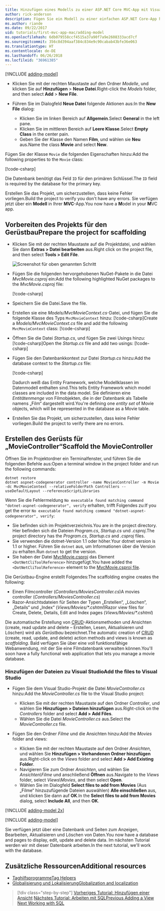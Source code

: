 ```yaml
---
title: Hinzufügen eines Modells zu einer ASP.NET Core MVC-App mit Visual Studio für Mac
author: rick-anderson
description: Fügen Sie ein Modell zu einer einfachen ASP.NET Core-App hinzu.
ms.author: riande
ms.date: 09/22/2017
uid: tutorials/first-mvc-app-mac/adding-model
ms.openlocfilehash: 6db079558ccf4515a37a90f7a9e2608333acd7cf
ms.sourcegitcommit: 356c8d394aaf384c834e9c90cabab43bfe36e063
ms.translationtype: HT
ms.contentlocale: de-DE
ms.lasthandoff: 06/26/2018
ms.locfileid: "36961385"
---
```

[!INCLUDE [adding-model](../../includes/mvc-intro/adding-model1.md)]

* <span data-ttu-id="0f83c-103">Klicken Sie mit der rechten Maustaste auf den Ordner *Modelle*, und klicken Sie auf **Hinzufügen** > **Neue Datei**.</span><span class="sxs-lookup"><span data-stu-id="0f83c-103">Right-click the *Models* folder, and then select **Add** > **New File**.</span></span> 
* <span data-ttu-id="0f83c-104">Führen Sie im Dialogfeld **Neue Datei** folgende Aktionen aus:</span><span class="sxs-lookup"><span data-stu-id="0f83c-104">In the **New File** dialog:</span></span>

  * <span data-ttu-id="0f83c-105">Klicken Sie im linken Bereich auf **Allgemein**.</span><span class="sxs-lookup"><span data-stu-id="0f83c-105">Select **General** in the left pane.</span></span>
  * <span data-ttu-id="0f83c-106">Klicken Sie im mittleren Bereich auf **Leere Klasse**.</span><span class="sxs-lookup"><span data-stu-id="0f83c-106">Select **Empty Class** in the center pain.</span></span>
  * <span data-ttu-id="0f83c-107">Geben Sie der Klasse den Namen **Film**, und wählen sie **Neu** aus.</span><span class="sxs-lookup"><span data-stu-id="0f83c-107">Name the class **Movie** and select **New**.</span></span>

<span data-ttu-id="0f83c-108">Fügen Sie der Klasse `Movie` die folgenden Eigenschaften hinzu:</span><span class="sxs-lookup"><span data-stu-id="0f83c-108">Add the following properties to the `Movie` class:</span></span>

[!code-csharp[](../../tutorials/first-mvc-app/start-mvc/sample/MvcMovie/Models/MovieNoEF.cs?name=snippet_1)]

<span data-ttu-id="0f83c-109">Die Datenbank benötigt das Feld `ID` für den primären Schlüssel.</span><span class="sxs-lookup"><span data-stu-id="0f83c-109">The `ID` field is required by the database for the primary key.</span></span>

<span data-ttu-id="0f83c-110">Erstellen Sie das Projekt, um sicherzustellen, dass keine Fehler vorliegen.</span><span class="sxs-lookup"><span data-stu-id="0f83c-110">Build the project to verify you don't have any errors.</span></span> <span data-ttu-id="0f83c-111">Sie verfügen jetzt über ein **Modell** in Ihrer **MVC**-App.</span><span class="sxs-lookup"><span data-stu-id="0f83c-111">You now have a **M**odel in your **M**VC app.</span></span>

## <a name="prepare-the-project-for-scaffolding"></a><span data-ttu-id="0f83c-112">Vorbereiten des Projekts für den Gerüstbau</span><span class="sxs-lookup"><span data-stu-id="0f83c-112">Prepare the project for scaffolding</span></span>

- <span data-ttu-id="0f83c-113">Klicken Sie mit der rechten Maustaste auf die Projektdatei, und wählen Sie dann **Extras > Datei bearbeiten** aus.</span><span class="sxs-lookup"><span data-stu-id="0f83c-113">Right click on the project file, and then select **Tools > Edit File**.</span></span>

  ![Screenshot für oben genannten Schritt](adding-model/_static/1.png)

- <span data-ttu-id="0f83c-115">Fügen Sie die folgenden hervorgehobenen NuGet-Pakete in die Datei *MvcMovie.csproj* ein:</span><span class="sxs-lookup"><span data-stu-id="0f83c-115">Add the following highlighted NuGet packages to the *MvcMovie.csproj* file:</span></span>
             
  [!code-csharp[](../first-mvc-app-xplat/start-mvc/sample/MvcMovie/MvcMovie.csproj?highlight=7,10)]

- <span data-ttu-id="0f83c-116">Speichern Sie die Datei.</span><span class="sxs-lookup"><span data-stu-id="0f83c-116">Save the file.</span></span>

- <span data-ttu-id="0f83c-117">Erstellen sie eine *Models/MvcMovieContext.cs*-Datei, und fügen Sie die folgende Klasse des Typs `MvcMovieContext` hinzu: [!code-csharp[](../../tutorials/first-mvc-app-xplat/start-mvc/sample/MvcMovie/Models/MvcMovieContext.cs)]</span><span class="sxs-lookup"><span data-stu-id="0f83c-117">Create a *Models/MvcMovieContext.cs* file and add the following `MvcMovieContext` class:  [!code-csharp[](../../tutorials/first-mvc-app-xplat/start-mvc/sample/MvcMovie/Models/MvcMovieContext.cs)]</span></span>
   
- <span data-ttu-id="0f83c-118">Öffnen Sie die Datei *Startup.cs*, und fügen Sie zwei Usings hinzu: [!code-csharp[](../../tutorials/first-mvc-app-xplat/start-mvc/sample/MvcMovie/Startup.cs?name=snippet1&highlight=1,2)]</span><span class="sxs-lookup"><span data-stu-id="0f83c-118">Open the *Startup.cs* file and add two usings:  [!code-csharp[](../../tutorials/first-mvc-app-xplat/start-mvc/sample/MvcMovie/Startup.cs?name=snippet1&highlight=1,2)]</span></span>

- <span data-ttu-id="0f83c-119">Fügen Sie den Datenbankkontext zur Datei *Startup.cs* hinzu:</span><span class="sxs-lookup"><span data-stu-id="0f83c-119">Add the database context to the *Startup.cs* file:</span></span>

   [!code-csharp[](../../tutorials/first-mvc-app-xplat/start-mvc/sample/MvcMovie/Startup.cs?name=snippet2&highlight=6-7)]

  <span data-ttu-id="0f83c-120">Dadurch weiß das Entity Framework, welche Modellklassen im Datenmodell enthalten sind.</span><span class="sxs-lookup"><span data-stu-id="0f83c-120">This tells Entity Framework which model classes are included in the data model.</span></span> <span data-ttu-id="0f83c-121">Sie definieren eine *Entitätenmenge* von Filmobjekten, die in der Datenbank als Tabelle namens „Film“ dargestellt wird.</span><span class="sxs-lookup"><span data-stu-id="0f83c-121">You're defining one *entity set* of Movie objects, which will be represented in the database as a Movie table.</span></span>

- <span data-ttu-id="0f83c-122">Erstellen Sie das Projekt, um sicherzustellen, dass keine Fehler vorliegen.</span><span class="sxs-lookup"><span data-stu-id="0f83c-122">Build the project to verify there are no errors.</span></span>

## <a name="scaffold-the-moviecontroller"></a><span data-ttu-id="0f83c-123">Erstellen des Gerüsts für „MovieController“</span><span class="sxs-lookup"><span data-stu-id="0f83c-123">Scaffold the MovieController</span></span>

<span data-ttu-id="0f83c-124">Öffnen Sie im Projektordner ein Terminalfenster, und führen Sie die folgenden Befehle aus:</span><span class="sxs-lookup"><span data-stu-id="0f83c-124">Open a terminal window in the project folder and run the following commands:</span></span>

```
dotnet restore
dotnet aspnet-codegenerator controller -name MoviesController -m Movie -dc MvcMovieContext --relativeFolderPath Controllers --useDefaultLayout --referenceScriptLibraries 
```
<span data-ttu-id="0f83c-125">Wenn Sie die Fehlermeldung `No executable found matching command "dotnet-aspnet-codegenerator", verify` erhalten, trifft Folgendes zu:</span><span class="sxs-lookup"><span data-stu-id="0f83c-125">If you get the error `No executable found matching command "dotnet-aspnet-codegenerator", verify`:</span></span>

 * <span data-ttu-id="0f83c-126">Sie befinden sich im Projektverzeichnis.</span><span class="sxs-lookup"><span data-stu-id="0f83c-126">You are in the project directory.</span></span> <span data-ttu-id="0f83c-127">Hier befinden sich die Dateien *Program.cs*, *Startup.cs* und *.csproj*.</span><span class="sxs-lookup"><span data-stu-id="0f83c-127">The project directory has the *Program.cs*, *Startup.cs* and *.csproj* files.</span></span>
 * <span data-ttu-id="0f83c-128">Sie verwenden die dotnet-Version 1.1 oder höher.</span><span class="sxs-lookup"><span data-stu-id="0f83c-128">Your dotnet version is 1.1 or higher.</span></span> <span data-ttu-id="0f83c-129">Führen Sie `dotnet` aus, um Informationen über die Version zu erhalten.</span><span class="sxs-lookup"><span data-stu-id="0f83c-129">Run `dotnet` to get the version.</span></span>
 * <span data-ttu-id="0f83c-130">Sie haben der Datei [MvcMovie.csproj](#prepare-the-project-for-scaffolding) das Element `<DotNetCliToolReference>` hinzugefügt.</span><span class="sxs-lookup"><span data-stu-id="0f83c-130">You have added the `<DotNetCliToolReference>` element to the [MvcMovie.csproj file](#prepare-the-project-for-scaffolding).</span></span>
 
<!--
> [!NOTE]
> If you get an error when the scaffolding command runs, see [issue 444 in the scaffolding repository](https://github.com/aspnet/scaffolding/issues/444) for a workaround.
-->

<span data-ttu-id="0f83c-131">Die Gerüstbau-Engine erstellt Folgendes:</span><span class="sxs-lookup"><span data-stu-id="0f83c-131">The scaffolding engine creates the following:</span></span>

* <span data-ttu-id="0f83c-132">Einen Filmcontroller (*Controllers/MoviesController.cs*)</span><span class="sxs-lookup"><span data-stu-id="0f83c-132">A movies controller (*Controllers/MoviesController.cs*)</span></span>
* <span data-ttu-id="0f83c-133">Razor-Ansichtsdateien für Seiten der Typen „Erstellen“, „Löschen“, „Details“ und „Index“ (*Views/Movies/\*.cshtml*)</span><span class="sxs-lookup"><span data-stu-id="0f83c-133">Razor view files for Create, Delete, Details, Edit and Index pages (*Views/Movies/\*.cshtml*)</span></span>

<span data-ttu-id="0f83c-134">Die automatische Erstellung von [CRUD](https://wikipedia.org/wiki/Create,_read,_update_and_delete)-Aktionsmethoden und Ansichten (create, read update and delete – Erstellen, Lesen, Aktualisieren und Löschen) wird als *Gerüstbau* bezeichnet.</span><span class="sxs-lookup"><span data-stu-id="0f83c-134">The automatic creation of [CRUD](https://wikipedia.org/wiki/Create,_read,_update_and_delete) (create, read, update, and delete) action methods and views is known as *scaffolding*.</span></span> <span data-ttu-id="0f83c-135">Bald verfügen Sie über eine voll funktionsfähige Webanwendung, mit der Sie eine Filmdatenbank verwalten können.</span><span class="sxs-lookup"><span data-stu-id="0f83c-135">You'll soon have a fully functional web application that lets you manage a movie database.</span></span>

### <a name="add-the-files-to-visual-studio"></a><span data-ttu-id="0f83c-136">Hinzufügen der Dateien zu Visual Studio</span><span class="sxs-lookup"><span data-stu-id="0f83c-136">Add the files to Visual Studio</span></span>

* <span data-ttu-id="0f83c-137">Fügen Sie dem Visual Studio-Projekt die Datei *MovieController.cs* hinzu:</span><span class="sxs-lookup"><span data-stu-id="0f83c-137">Add the *MovieController.cs* file to the Visual Studio project:</span></span>

  * <span data-ttu-id="0f83c-138">Klicken Sie mit der rechten Maustaste auf den Ordner *Controller*, und wählen Sie **Hinzufügen > Dateien hinzufügen** aus.</span><span class="sxs-lookup"><span data-stu-id="0f83c-138">Right-click on the *Controllers* folder and select **Add > Add Files**.</span></span>
  * <span data-ttu-id="0f83c-139">Wählen Sie die Datei *MovieController.cs* aus.</span><span class="sxs-lookup"><span data-stu-id="0f83c-139">Select the *MovieController.cs* file.</span></span>

* <span data-ttu-id="0f83c-140">Fügen Sie den Ordner *Filme* und die Ansichten hinzu:</span><span class="sxs-lookup"><span data-stu-id="0f83c-140">Add the *Movies* folder and views:</span></span>

  * <span data-ttu-id="0f83c-141">Klicken Sie mit der rechten Maustaste auf den Ordner *Ansichten*, und wählen Sie **Hinzufügen > Vorhandenen Ordner hinzufügen** aus.</span><span class="sxs-lookup"><span data-stu-id="0f83c-141">Right-click on the *Views* folder and select **Add > Add Existing Folder**.</span></span>
  * <span data-ttu-id="0f83c-142">Navigieren Sie zum Ordner *Ansichten*, und wählen Sie *Ansichten\Filme* und anschließend **Öffnen** aus.</span><span class="sxs-lookup"><span data-stu-id="0f83c-142">Navigate to the *Views* folder, select *Views\Movies*, and then select **Open**.</span></span>
  * <span data-ttu-id="0f83c-143">Wählen Sie im Dialogfeld **Select files to add from Movies** (Aus „Filme“ hinzuzufügende Dateien auswählen) **Alle einschließen** aus, und klicken Sie dann auf **OK**.</span><span class="sxs-lookup"><span data-stu-id="0f83c-143">In the **Select files to add from Movies** dialog, select **Include All**, and then **OK**.</span></span>

[!INCLUDE [adding-model 2x](../../includes/mvc-intro/adding-model2xp.md)]

[!INCLUDE [adding-model](../../includes/mvc-intro/adding-model3.md)]

<span data-ttu-id="0f83c-144">Sie verfügen jetzt über eine Datenbank und Seiten zum Anzeigen, Bearbeiten, Aktualisieren und Löschen von Daten.</span><span class="sxs-lookup"><span data-stu-id="0f83c-144">You now have a database and pages to display, edit, update and delete data.</span></span> <span data-ttu-id="0f83c-145">Im nächsten Tutorial werden wir mit dieser Datenbank arbeiten.</span><span class="sxs-lookup"><span data-stu-id="0f83c-145">In the next tutorial, we'll work with the database.</span></span>

## <a name="additional-resources"></a><span data-ttu-id="0f83c-146">Zusätzliche Ressourcen</span><span class="sxs-lookup"><span data-stu-id="0f83c-146">Additional resources</span></span>

* [<span data-ttu-id="0f83c-147">Taghilfsprogramme</span><span class="sxs-lookup"><span data-stu-id="0f83c-147">Tag Helpers</span></span>](xref:mvc/views/tag-helpers/intro)
* [<span data-ttu-id="0f83c-148">Globalisierung und Lokalisierung</span><span class="sxs-lookup"><span data-stu-id="0f83c-148">Globalization and localization</span></span>](xref:fundamentals/localization)

> [!div class="step-by-step"]
> <span data-ttu-id="0f83c-149">[Vorheriges Tutorial: Hinzufügen einer Ansicht](adding-view.md)
> [Nächstes Tutorial: Arbeiten mit SQL](working-with-sql.md)</span><span class="sxs-lookup"><span data-stu-id="0f83c-149">[Previous Adding a View](adding-view.md)
[Next Working with SQL](working-with-sql.md)</span></span>  
